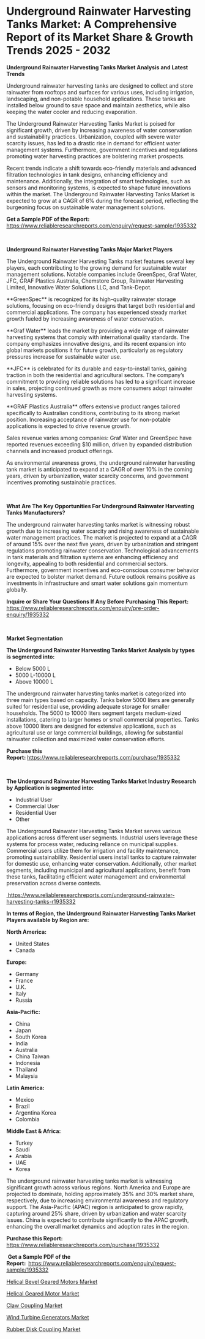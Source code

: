 <p><h1>Underground Rainwater Harvesting Tanks Market: A Comprehensive Report of its Market Share & Growth Trends 2025 - 2032</h1></p><p><strong>Underground Rainwater Harvesting Tanks Market Analysis and Latest Trends</strong></p>
<p><p>Underground rainwater harvesting tanks are designed to collect and store rainwater from rooftops and surfaces for various uses, including irrigation, landscaping, and non-potable household applications. These tanks are installed below ground to save space and maintain aesthetics, while also keeping the water cooler and reducing evaporation. </p><p>The Underground Rainwater Harvesting Tanks Market is poised for significant growth, driven by increasing awareness of water conservation and sustainability practices. Urbanization, coupled with severe water scarcity issues, has led to a drastic rise in demand for efficient water management systems. Furthermore, government incentives and regulations promoting water harvesting practices are bolstering market prospects.</p><p>Recent trends indicate a shift towards eco-friendly materials and advanced filtration technologies in tank designs, enhancing efficiency and maintenance. Additionally, the integration of smart technologies, such as sensors and monitoring systems, is expected to shape future innovations within the market. The Underground Rainwater Harvesting Tanks Market is expected to grow at a CAGR of 6% during the forecast period, reflecting the burgeoning focus on sustainable water management solutions.</p></p>
<p><strong>Get a Sample PDF of the Report:&nbsp;</strong> <a href="https://www.reliableresearchreports.com/enquiry/request-sample/1935332?utm_campaign=13&utm_medium=2&utm_source=Github&utm_content=ia&utm_term=10042025&utm_id=underground-rainwater-harvesting-tanks">https://www.reliableresearchreports.com/enquiry/request-sample/1935332</a></p>
<p>&nbsp;</p>
<p><strong>Underground Rainwater Harvesting Tanks Major Market Players</strong></p>
<p><p>The Underground Rainwater Harvesting Tanks market features several key players, each contributing to the growing demand for sustainable water management solutions. Notable companies include GreenSpec, Graf Water, JFC, GRAF Plastics Australia, Chemstore Group, Rainwater Harvesting Limited, Innovative Water Solutions LLC, and Tank-Depot.</p><p>**GreenSpec** is recognized for its high-quality rainwater storage solutions, focusing on eco-friendly designs that target both residential and commercial applications. The company has experienced steady market growth fueled by increasing awareness of water conservation.</p><p>**Graf Water** leads the market by providing a wide range of rainwater harvesting systems that comply with international quality standards. The company emphasizes innovative designs, and its recent expansion into global markets positions it for future growth, particularly as regulatory pressures increase for sustainable water use.</p><p>**JFC** is celebrated for its durable and easy-to-install tanks, gaining traction in both the residential and agricultural sectors. The company’s commitment to providing reliable solutions has led to a significant increase in sales, projecting continued growth as more consumers adopt rainwater harvesting systems.</p><p>**GRAF Plastics Australia** offers extensive product ranges tailored specifically to Australian conditions, contributing to its strong market position. Increasing acceptance of rainwater use for non-potable applications is expected to drive revenue growth.</p><p>Sales revenue varies among companies: Graf Water and GreenSpec have reported revenues exceeding $10 million, driven by expanded distribution channels and increased product offerings.</p><p>As environmental awareness grows, the underground rainwater harvesting tank market is anticipated to expand at a CAGR of over 10% in the coming years, driven by urbanization, water scarcity concerns, and government incentives promoting sustainable practices.</p></p>
<p>&nbsp;</p>
<p><strong>What Are The Key Opportunities For Underground Rainwater Harvesting Tanks Manufacturers?</strong></p>
<p><p>The underground rainwater harvesting tanks market is witnessing robust growth due to increasing water scarcity and rising awareness of sustainable water management practices. The market is projected to expand at a CAGR of around 15% over the next five years, driven by urbanization and stringent regulations promoting rainwater conservation. Technological advancements in tank materials and filtration systems are enhancing efficiency and longevity, appealing to both residential and commercial sectors. Furthermore, government incentives and eco-conscious consumer behavior are expected to bolster market demand. Future outlook remains positive as investments in infrastructure and smart water solutions gain momentum globally.</p></p>
<p><strong>Inquire or Share Your Questions If Any Before Purchasing This Report:</strong> <a href="https://www.reliableresearchreports.com/enquiry/pre-order-enquiry/1935332?utm_campaign=13&utm_medium=2&utm_source=Github&utm_content=ia&utm_term=10042025&utm_id=underground-rainwater-harvesting-tanks">https://www.reliableresearchreports.com/enquiry/pre-order-enquiry/1935332</a></p>
<p>&nbsp;</p>
<p><strong>Market Segmentation</strong></p>
<p><strong>The Underground Rainwater Harvesting Tanks Market Analysis by types is segmented into:</strong></p>
<p><ul><li>Below 5000 L</li><li>5000 L-10000 L</li><li>Above 10000 L</li></ul></p>
<p><p>The underground rainwater harvesting tanks market is categorized into three main types based on capacity. Tanks below 5000 liters are generally suited for residential use, providing adequate storage for smaller households. The 5000 to 10000 liters segment targets medium-sized installations, catering to larger homes or small commercial properties. Tanks above 10000 liters are designed for extensive applications, such as agricultural use or large commercial buildings, allowing for substantial rainwater collection and maximized water conservation efforts.</p></p>
<p><strong>Purchase this Report:&nbsp;</strong><a href="https://www.reliableresearchreports.com/purchase/1935332?utm_campaign=13&utm_medium=2&utm_source=Github&utm_content=ia&utm_term=10042025&utm_id=underground-rainwater-harvesting-tanks">https://www.reliableresearchreports.com/purchase/1935332</a></p>
<p>&nbsp;</p>
<p><strong>The Underground Rainwater Harvesting Tanks Market Industry Research by Application is segmented into:</strong></p>
<p><ul><li>Industrial User</li><li>Commercial User</li><li>Residential User</li><li>Other</li></ul></p>
<p><p>The Underground Rainwater Harvesting Tanks Market serves various applications across different user segments. Industrial users leverage these systems for process water, reducing reliance on municipal supplies. Commercial users utilize them for irrigation and facility maintenance, promoting sustainability. Residential users install tanks to capture rainwater for domestic use, enhancing water conservation. Additionally, other market segments, including municipal and agricultural applications, benefit from these tanks, facilitating efficient water management and environmental preservation across diverse contexts.</p></p>
<p><a href="https://www.reliableresearchreports.com/underground-rainwater-harvesting-tanks-r1935332?utm_campaign=13&utm_medium=2&utm_source=Github&utm_content=ia&utm_term=10042025&utm_id=underground-rainwater-harvesting-tanks">&nbsp;https://www.reliableresearchreports.com/underground-rainwater-harvesting-tanks-r1935332</a></p>
<p><strong>In terms of Region, the Underground Rainwater Harvesting Tanks Market Players available by Region are:</strong></p>
<p>
    <p> <strong> North America: </strong>
        <ul>
            <li>United States</li>
            <li>Canada</li>
        </ul>
        </p> 
    <p> <strong> Europe: </strong>
        <ul>
            <li>Germany</li>
            <li>France</li>
            <li>U.K.</li>
            <li>Italy</li>
            <li>Russia</li>
        </ul>
        </p> 
    <p> <strong> Asia-Pacific: </strong>
        <ul>
            <li>China</li>
            <li>Japan</li>
            <li>South Korea</li>
            <li>India</li>
            <li>Australia</li>
            <li>China Taiwan</li>
            <li>Indonesia</li>
            <li>Thailand</li>
            <li>Malaysia</li>
        </ul>
        </p> 
    <p> <strong> Latin America: </strong>
        <ul>
            <li>Mexico</li>
            <li>Brazil</li>
            <li>Argentina Korea</li>
            <li>Colombia</li>
        </ul>
        </p> 
    <p> <strong> Middle East & Africa: </strong>
        <ul>
            <li>Turkey</li>
            <li>Saudi</li>
            <li>Arabia</li>
            <li>UAE</li>
            <li>Korea</li>
        </ul>
    </p>
    </p>
<p><p>The underground rainwater harvesting tanks market is witnessing significant growth across various regions. North America and Europe are projected to dominate, holding approximately 35% and 30% market share, respectively, due to increasing environmental awareness and regulatory support. The Asia-Pacific (APAC) region is anticipated to grow rapidly, capturing around 25% share, driven by urbanization and water scarcity issues. China is expected to contribute significantly to the APAC growth, enhancing the overall market dynamics and adoption rates in the region.</p></p>
<p><strong>Purchase this Report: </strong><a href="https://www.reliableresearchreports.com/purchase/1935332?utm_campaign=13&utm_medium=2&utm_source=Github&utm_content=ia&utm_term=10042025&utm_id=underground-rainwater-harvesting-tanks">https://www.reliableresearchreports.com/purchase/1935332</a></p>
<p>&nbsp;<strong>Get a Sample PDF of the Report:&nbsp;&nbsp;</strong><a href="https://www.reliableresearchreports.com/enquiry/request-sample/1935332?utm_campaign=13&utm_medium=2&utm_source=Github&utm_content=ia&utm_term=10042025&utm_id=underground-rainwater-harvesting-tanks">https://www.reliableresearchreports.com/enquiry/request-sample/1935332</a></p>
<p><strong></strong></p>
<p><p><a href="https://github.com/huelarnzeba29/Market-Research-Report-List-1/blob/main/helical-bevel-geared-motors-market.md?utm_campaign=13&utm_medium=2&utm_source=Github&utm_content=ia&utm_term=10042025&utm_id=underground-rainwater-harvesting-tanks">Helical Bevel Geared Motors Market</a></p><p><a href="https://github.com/dushornerfe/Market-Research-Report-List-1/blob/main/helical-geared-motor-market.md?utm_campaign=13&utm_medium=2&utm_source=Github&utm_content=ia&utm_term=10042025&utm_id=underground-rainwater-harvesting-tanks">Helical Geared Motor Market</a></p><p><a href="https://github.com/bedelibekwe58/Market-Research-Report-List-1/blob/main/claw-coupling-market.md?utm_campaign=13&utm_medium=2&utm_source=Github&utm_content=ia&utm_term=10042025&utm_id=underground-rainwater-harvesting-tanks">Claw Coupling Market</a></p><p><a href="https://github.com/cachuhashieb/Market-Research-Report-List-1/blob/main/wind-turbine-generators-market.md?utm_campaign=13&utm_medium=2&utm_source=Github&utm_content=ia&utm_term=10042025&utm_id=underground-rainwater-harvesting-tanks">Wind Turbine Generators Market</a></p><p><a href="https://github.com/kmettjanksj7/Market-Research-Report-List-1/blob/main/rubber-disk-coupling-market.md?utm_campaign=13&utm_medium=2&utm_source=Github&utm_content=ia&utm_term=10042025&utm_id=underground-rainwater-harvesting-tanks">Rubber Disk Coupling Market</a></p></p>